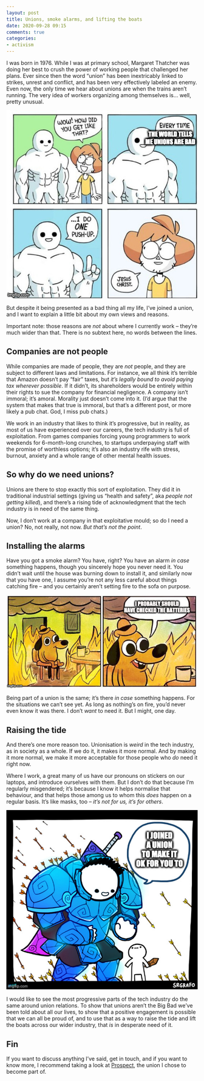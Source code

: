 ```yaml
---
layout: post
title: Unions, smoke alarms, and lifting the boats
date: 2020-09-28 09:15
comments: true
categories:
- activism
---
```

I was born in 1976. While I was at primary school, Margaret Thatcher was doing her best to crush the power of working people that challenged her plans. Ever since then the word “union” has been inextricably linked to strikes, unrest and conflict, and has been very effectively labeled an enemy. Even now, the only time we hear about unions are when the trains aren’t running. The very idea of workers organizing among themselves is… well, pretty unusual.

<img src='/images/posts/2020-09-28-unions-smoke-alarms-lifting-boats/pushup.jpg' alt='Every time the world tells me unions are bad, I do one push-up'/>

But despite it being presented as a bad thing all my life, I’ve joined a union, and I want to explain a little bit about my own views and reasons.

Important note: those reasons are _not_ about where I currently work – they’re much wider than that. There is no subtext here, no words between the lines.

## Companies are not people

While companies are made of people, they are _not_ people, and they are subject to different laws and limitations. For instance, we all think it’s terrible that Amazon doesn’t pay “fair” taxes, but _it’s legally bound to avoid paying tax wherever possible_. If it didn’t, its shareholders would be entirely within their rights to sue the company for financial negligence. A company isn’t immoral; it’s amoral. Morality just doesn’t come into it. (I’d argue that the system that makes that true is immoral, but that’s a different post, or more likely a pub chat. God, I miss pub chats.)

We work in an industry that likes to think it’s progressive, but in reality, as most of us have experienced over our careers, the tech industry is full of exploitation. From games companies forcing young programmers to work weekends for 6-month-long crunches, to startups underpaying staff with the promise of worthless options; it’s also an industry rife with stress, burnout, anxiety and a whole range of other mental health issues.

## So why do we need unions?

Unions are there to stop exactly this sort of exploitation. They did it in traditional industrial settings (giving us “health and safety”, aka _people not getting killed_), and there’s a rising tide of acknowledgment that the tech industry is in need of the same thing.

Now, I don’t work at a company in that exploitative mould; so do I need a union? No, not really, not now. _But that’s not the point_.

## Installing the alarms

Have you got a smoke alarm? You have, right? You have an alarm _in case_ something happens, though you sincerely hope you never need it. You didn’t wait until the house was burning down to install it, and similarly now that you have one, I assume you’re not any less careful about things catching fire – and you certainly aren’t setting fire to the sofa on purpose.

<img src='/images/posts/2020-09-28-unions-smoke-alarms-lifting-boats/thisisfine.jpg' alt='I probably should have checked the batteries'/>

Being part of a union is the same; it’s there _in case_ something happens. For the situations we can’t see yet. As long as nothing’s on fire, you’d never even know it was there. I don’t _want_ to need it. But I might, one day.

## Raising the tide

And there’s one more reason too. Unionisation is _weird_ in the tech industry, as in society as a whole. If we do it, it makes it more normal. And by making it more normal, we make it more acceptable for those people who _do_ need it right now.

Where I work, a great many of us have our pronouns on stickers on our laptops, and introduce ourselves with them. But I don’t do that because I’m regularly misgendered; it’s because I know it helps normalise that behaviour, and that helps those among us to whom this _does_ happen on a regular basis. It’s like masks, too – _it’s not for us, it’s for others_.

<img src='/images/posts/2020-09-28-unions-smoke-alarms-lifting-boats/bigblue.jpg' alt='I joined a union to make it ok for you to'/>

I would like to see the most progressive parts of the tech industry do the same around union relations. To show that unions aren’t the Big Bad we’ve been told about all our lives, to show that a positive engagement is possible that we can all be proud of, and to use that as a way to raise the tide and lift the boats across our wider industry, that _is_ in desperate need of it.

## Fin

If you want to discuss anything I’ve said, get in touch, and if you want to know more, I recommend taking a look at [Prospect](https://prospect.org.uk/about/who-are-prospect/), the union I chose to become part of.
